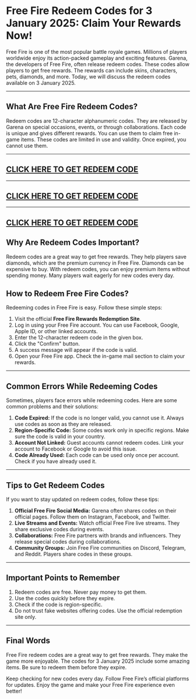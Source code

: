 # Free Fire Redeem Codes for 3 January 2025: Claim Your Rewards Now!

Free Fire is one of the most popular battle royale games. Millions of players worldwide enjoy its action-packed gameplay and exciting features. Garena, the developers of Free Fire, often release redeem codes. These codes allow players to get free rewards. The rewards can include skins, characters, pets, diamonds, and more. Today, we will discuss the redeem codes available on 3 January 2025.

---

## What Are Free Fire Redeem Codes?

Redeem codes are 12-character alphanumeric codes. They are released by Garena on special occasions, events, or through collaborations. Each code is unique and gives different rewards. You can use them to claim free in-game items. These codes are limited in use and validity. Once expired, you cannot use them.

---
[CLICK HERE TO GET REDEEM CODE](https://www.redeemcodes.fun/2025/01/free-fire-redeem-codes-for-3rd-january.html) 
---
---
[CLICK HERE TO GET REDEEM CODE](https://www.redeemcodes.fun/2025/01/free-fire-redeem-codes-for-3rd-january.html) 
---
---
[CLICK HERE TO GET REDEEM CODE](https://www.redeemcodes.fun/2025/01/free-fire-redeem-codes-for-3rd-january.html) 
---

## Why Are Redeem Codes Important?

Redeem codes are a great way to get free rewards. They help players save diamonds, which are the premium currency in Free Fire. Diamonds can be expensive to buy. With redeem codes, you can enjoy premium items without spending money. Many players wait eagerly for new codes every day.

## How to Redeem Free Fire Codes?

Redeeming codes in Free Fire is easy. Follow these simple steps:

1. Visit the official **Free Fire Rewards Redemption Site**.  
2. Log in using your Free Fire account. You can use Facebook, Google, Apple ID, or other linked accounts.  
3. Enter the 12-character redeem code in the given box.  
4. Click the "Confirm" button.  
5. A success message will appear if the code is valid.  
6. Open your Free Fire app. Check the in-game mail section to claim your rewards.
---

## Common Errors While Redeeming Codes

Sometimes, players face errors while redeeming codes. Here are some common problems and their solutions:

1. **Code Expired:** If the code is no longer valid, you cannot use it. Always use codes as soon as they are released.  
2. **Region-Specific Code:** Some codes work only in specific regions. Make sure the code is valid in your country.  
3. **Account Not Linked:** Guest accounts cannot redeem codes. Link your account to Facebook or Google to avoid this issue.  
4. **Code Already Used:** Each code can be used only once per account. Check if you have already used it.

---

## Tips to Get Redeem Codes

If you want to stay updated on redeem codes, follow these tips:

1. **Official Free Fire Social Media:** Garena often shares codes on their official pages. Follow them on Instagram, Facebook, and Twitter.  
2. **Live Streams and Events:** Watch official Free Fire live streams. They share exclusive codes during events.  
3. **Collaborations:** Free Fire partners with brands and influencers. They release special codes during collaborations.  
4. **Community Groups:** Join Free Fire communities on Discord, Telegram, and Reddit. Players share codes in these groups.

---

## Important Points to Remember

1. Redeem codes are free. Never pay money to get them.  
2. Use the codes quickly before they expire.  
3. Check if the code is region-specific.  
4. Do not trust fake websites offering codes. Use the official redemption site only.

---

## Final Words

Free Fire redeem codes are a great way to get free rewards. They make the game more enjoyable. The codes for 3 January 2025 include some amazing items. Be sure to redeem them before they expire.

Keep checking for new codes every day. Follow Free Fire’s official platforms for updates. Enjoy the game and make your Free Fire experience even better!
